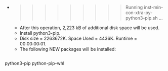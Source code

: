 * >>>>>>>>> Running inst-min-con-xtra-py-python3-pip.sh ...
  * After this operation, 2,223 kB of additional disk space will be used.
  * Install python3-pip.
  * Disk size = 2263672K. Space Used = 4436K. Runtime = 00:00:00:01.
  * The following NEW packages will be installed:
  ```bash
python3-pip python-pip-whl
  ```
